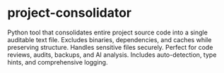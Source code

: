# project-consolidator
Python tool that consolidates entire project source code into a single auditable text file. Excludes binaries, dependencies, and caches while preserving structure. Handles sensitive files securely. Perfect for code reviews, audits, backups, and AI analysis. Includes auto-detection, type hints, and comprehensive logging.

